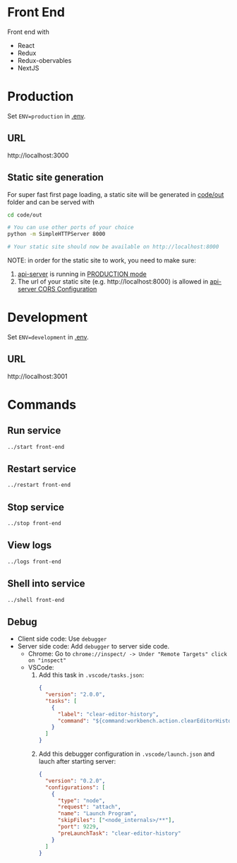 # Front End
Front end with
- React
- Redux
- Redux-obervables
- NextJS

# Production

Set `ENV=production` in [.env](../.env).


## URL

http://localhost:3000

## Static site generation

For super fast first page loading, a static site will be generated in [code/out](code/out) folder and can be served with

```bash
cd code/out

# You can use other ports of your choice
python -m SimpleHTTPServer 8000

# Your static site should now be available on http://localhost:8000
```

NOTE: in order for the static site to work, you need to make sure:

1. [api-server](../api-server/README.md) is running in [PRODUCTION mode](../.env)
1. The url of your static site (e.g. http://localhost:8000) is allowed in [api-server CORS Configuration](../api-server/code/src/config/index.ts)

# Development

Set `ENV=development` in [.env](../.env).


## URL

http://localhost:3001

# Commands

## Run service

```bash
../start front-end
```

## Restart service

```bash
../restart front-end
```

## Stop service

```bash
../stop front-end
```

## View logs

```bash
../logs front-end
```

## Shell into service

```bash
../shell front-end
```

## Debug

- Client side code: Use `debugger`
- Server side code: Add `debugger` to server side code. 
  - Chrome: Go to `chrome://inspect/ -> Under "Remote Targets" click on "inspect"`
  - VSCode:
    1. Add this task in `.vscode/tasks.json`:
        ```json
        {
          "version": "2.0.0",
          "tasks": [
            {
              "label": "clear-editor-history",
              "command": "${command:workbench.action.clearEditorHistory}"
            }
          ]
        }
        ```
    1. Add this debugger configuration in `.vscode/launch.json` and lauch after starting server:
        ```json
        {
          "version": "0.2.0",
          "configurations": [
            {
              "type": "node",
              "request": "attach",
              "name": "Launch Program",
              "skipFiles": ["<node_internals>/**"],
              "port": 9229,
              "preLaunchTask": "clear-editor-history"
            }
          ]
        }
        ```
